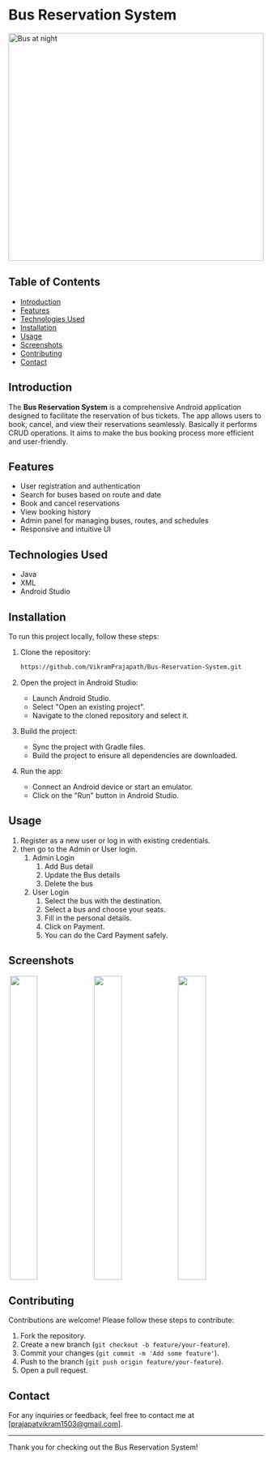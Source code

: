 # Bus Reservation System
<img src="https://github.com/VikramPrajapath/Bus-Reservation-System/assets/96242979/7df01aaa-64ae-482a-a3b4-b04048cdf7eb" width="100%" height="450" align="center" alt="Bus at night">


## Table of Contents
- [Introduction](#introduction)
- [Features](#features)
- [Technologies Used](#technologies-used)
- [Installation](#installation)
- [Usage](#usage)
- [Screenshots](#screenshots)
- [Contributing](#contributing)
- [Contact](#contact)

## Introduction
The **Bus Reservation System** is a comprehensive Android application designed to facilitate the reservation of bus tickets. The app allows users to book, cancel, and view their reservations seamlessly. Basically it performs CRUD operations. It aims to make the bus booking process more efficient and user-friendly.

## Features
- User registration and authentication
- Search for buses based on route and date
- Book and cancel reservations
- View booking history
- Admin panel for managing buses, routes, and schedules
- Responsive and intuitive UI

## Technologies Used
- Java
- XML
- Android Studio

## Installation
To run this project locally, follow these steps:

1. Clone the repository:
    ```bash
    https://github.com/VikramPrajapath/Bus-Reservation-System.git
    ```

2. Open the project in Android Studio:
    - Launch Android Studio.
    - Select "Open an existing project".
    - Navigate to the cloned repository and select it.

3. Build the project:
    - Sync the project with Gradle files.
    - Build the project to ensure all dependencies are downloaded.

4. Run the app:
    - Connect an Android device or start an emulator.
    - Click on the "Run" button in Android Studio.

## Usage
1. Register as a new user or log in with existing credentials.
2. then go to the Admin or User login.
    1. Admin Login
        1. Add Bus detail
        2. Update the Bus details
        3. Delete the bus
    2. User Login
        1. Select the bus with the destination.
        2. Select a bus and choose your seats.
        3. Fill in the personal details.
        4. Click on Payment.
        5. You can do the Card Payment safely.  

## Screenshots
<div style="display: flex; justify-content: center; align-items: center;">
  <img src="https://github.com/VikramPrajapath/Bus-Reservation-System/assets/96242979/1f3c7aa5-e9bf-4e59-b426-2b6e9a048c46" width="33%" height="600" align="center"/>
  <img src="https://github.com/VikramPrajapath/Bus-Reservation-System/assets/96242979/2d405219-62c4-4fc3-8866-c3e9aaaa0c0b" width="33%" height="600" align="center"/>
  <img src="https://github.com/VikramPrajapath/Bus-Reservation-System/assets/96242979/a1928131-4385-4948-89a7-3828bc07bce2" width="33%" height="600" align="center"/>
</div>

## Contributing
Contributions are welcome! Please follow these steps to contribute:

1. Fork the repository.
2. Create a new branch (`git checkout -b feature/your-feature`).
3. Commit your changes (`git commit -m 'Add some feature'`).
4. Push to the branch (`git push origin feature/your-feature`).
5. Open a pull request.

## Contact
For any inquiries or feedback, feel free to contact me at [prajapatvikram1503@gmail.com].

---

Thank you for checking out the Bus Reservation System!
